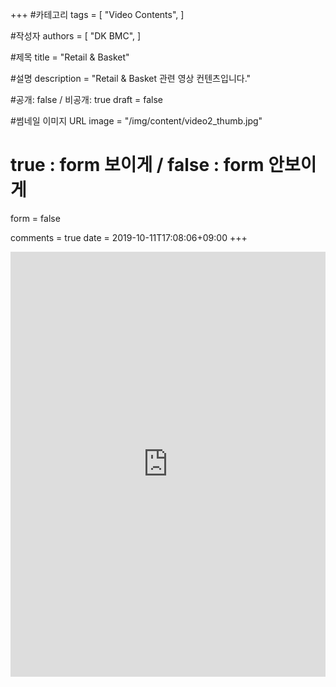 +++
#카테고리
tags = [
    "Video Contents",
]

#작성자
authors = [
    "DK BMC",
]

#제목
title = "Retail & Basket"

#설명
description = "Retail & Basket 관련 영상 컨텐츠입니다."

#공개: false / 비공개: true
draft = false

#썸네일 이미지 URL
image = "/img/content/video2_thumb.jpg"

# true : form 보이게 / false : form 안보이게
form = false

comments = true
date = 2019-10-11T17:08:06+09:00
+++

<!-- 게시글 내용 -->
<iframe width="100%" height="680" src="https://www.youtube.com/embed/mmFgAMf_Y7s" frameborder="0" allow="accelerometer; autoplay; encrypted-media; gyroscope; picture-in-picture" allowfullscreen></iframe>